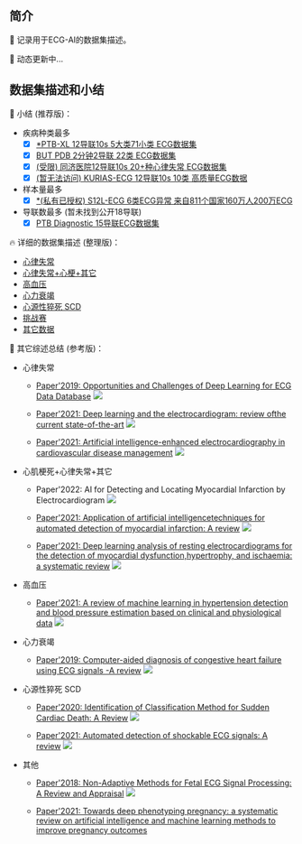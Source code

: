 ##  简介

 🚀 记录用于ECG-AI的数据集描述。
 
 📢 动态更新中...

##  数据集描述和小结
📘 小结 (推荐版)：
- 疾病种类最多
	- [x] [*PTB-XL 12导联10s 5大类71小类 ECG数据集](https://github.com/yanfang-research/ECG-AI/blob/main/aux/Arrhythmia_MI_other/ptbxl.txt)
	- [x] [BUT PDB 2分钟2导联 22类 ECG数据集](https://github.com/yanfang-research/ECG-AI/blob/main/aux/Arrhythmia/BUT-PTB.txt)
	- [x] [(受限) 同济医院12导联10s 20+种心律失常 ECG数据集](https://www.thelancet.com/journals/landig/article/PIIS2589-7500(20)30107-2/fulltext)
	- [x] [(暂无法访问) KURIAS-ECG 12导联10s 10类 高质量ECG数据](https://www.physionet.org/content/kurias-ecg/1.0/)
- 样本量最多
	- [x] [*(私有已授权) S12L-ECG 6类ECG异常 来自811个国家160万人200万ECG](https://www.nature.com/articles/s41467-020-15432-4)
- 导联数最多 (暂未找到公开18导联)
	- [x] [PTB Diagnostic 15导联ECG数据集](https://www.physionet.org/content/ptbdb/1.0.0/)

🔥 详细的数据集描述 (整理版)：
- [心律失常](https://github.com/yanfang-research/ECG-AI/tree/main/aux/Arrhythmia)
- [心律失常+心梗+其它](https://github.com/yanfang-research/ECG-AI/tree/main/aux/Arrhythmia_MI_other)
- [高血压](https://github.com/yanfang-research/ECG-AI/tree/main/aux/Hypertension)
- [心力衰竭](https://github.com/yanfang-research/ECG-AI/tree/main/aux/Heart_failure)
- [心源性猝死 SCD](https://github.com/yanfang-research/ECG-AI/tree/main/aux/Sudden_Cardiac_Death)
- [挑战赛](https://github.com/yanfang-research/ECG-AI/tree/main/aux/Challenge)
- [其它数据](https://github.com/yanfang-research/ECG-AI/tree/main/aux/Other)

🏃 其它综述总结 (参考版)：
- 心律失常
	-  [Paper'2019: Opportunities and Challenges of Deep Learning for ECG Data Database](https://arxiv.org/pdf/2001.01550.pdf)
![](https://github.com/yanfang-research/ECG-AI/blob/main/aux/Arrhythmia/PNG/Databases_summary_paper_1.jpg)

	- [Paper'2021: Deep learning and the electrocardiogram: review ofthe current state-of-the-art](https://academic.oup.com/europace/article/23/8/1179/6132071)
![](https://github.com/yanfang-research/ECG-AI/blob/main/aux/Arrhythmia/PNG/Databases_summary_paper_2.jpg)

	- [Paper'2021: Artificial intelligence-enhanced electrocardiography in cardiovascular disease management](https://www.nature.com/articles/s41569-020-00503-2.pdf)
![](https://github.com/yanfang-research/ECG-AI/blob/main/aux/Arrhythmia/PNG/Databases_summary_paper_3.png)

- 心肌梗死+心律失常+其它
	- Paper'2022: AI for Detecting and Locating Myocardial Infarction by Electrocardiogram
![](https://github.com/yanfang-research/ECG-AI/blob/main/aux/Arrhythmia/PNG/Databases_summary_paper_4.jpg)

   -  [Paper'2021: Application of artificial intelligencetechniques for automated detection of myocardial infarction: A review](https://arxiv.org/pdf/2107.06179.pdf)
![](https://github.com/yanfang-research/ECG-AI/blob/main/aux/Arrhythmia/PNG/Databases_summary_MI_paper_1.jpg)

    - [Paper'2021: Deep learning analysis of resting electrocardiograms for the detection of myocardial dysfunction,hypertrophy, and ischaemia: a systematic review](https://academic.oup.com/ehjdh/article/2/3/416/6345343?login=true)
![](https://github.com/yanfang-research/ECG-AI/blob/main/aux/Arrhythmia/PNG/Databases_summary_MI_paper_2.jpg)


- 高血压
	- [Paper'2021: A review of machine learning in hypertension detection and blood pressure estimation based on clinical and physiological data](https://www.sciencedirect.com/science/article/pii/S1746809421004109)
![](https://github.com/yanfang-research/ECG-AI/blob/main/aux/Arrhythmia/PNG/Databases_summary_hypertension_paper_1.jpg)

- 心力衰竭
	- [Paper'2019: Computer-aided diagnosis of congestive heart failure using ECG signals -A review](https://www.sciencedirect.com/science/article/abs/pii/S1120179719301115)
![](https://github.com/yanfang-research/ECG-AI/blob/main/aux/Arrhythmia/PNG/Databases_summary_heat_failure_paper_1.png)

- 心源性猝死 SCD
	- [Paper'2020: Identification of Classification Method for Sudden Cardiac Death: A Review](https://ieeexplore.ieee.org/abstract/document/8984465)
![](https://github.com/yanfang-research/ECG-AI/blob/main/aux/Arrhythmia/PNG/Databases_summary_SCD_paper_1.png)

	- [Paper'2021: Automated detection of shockable ECG signals: A review](https://www.sciencedirect.com/science/article/abs/pii/S0020025521004953)
![](https://github.com/yanfang-research/ECG-AI/blob/main/aux/Arrhythmia/PNG/Databases_summary_SCD_paper_2.png)   

- 其他
	- [Paper'2018: Non-Adaptive Methods for Fetal ECG Signal Processing: A Review and Appraisal](https://www.mdpi.com/1424-8220/18/11/3648)
![](https://github.com/yanfang-research/ECG-AI/blob/main/aux/Arrhythmia/PNG/Databases_summary_fecg_paper_1.png)
    
	- [Paper'2021: Towards deep phenotyping pregnancy: a systematic review on artificial intelligence and machine learning methods to improve pregnancy outcomes](https://academic.oup.com/bib/article/22/5/bbaa369/6065792?login=false)
![]()
